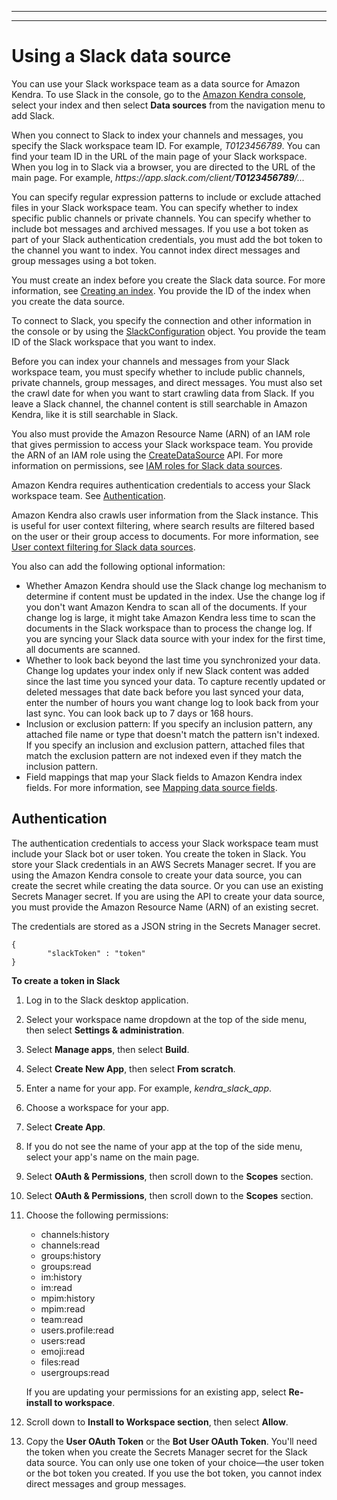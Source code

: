 --------

--------

# Using a Slack data source<a name="data-source-slack"></a>

You can use your Slack workspace team as a data source for Amazon Kendra\. To use Slack in the console, go to the [Amazon Kendra console](https://console.aws.amazon.com/kendra/), select your index and then select **Data sources** from the navigation menu to add Slack\.

When you connect to Slack to index your channels and messages, you specify the Slack workspace team ID\. For example, *T0123456789*\. You can find your team ID in the URL of the main page of your Slack workspace\. When you log in to Slack via a browser, you are directed to the URL of the main page\. For example, *https://app\.slack\.com/client/**T0123456789**/\.\.\.*

You can specify regular expression patterns to include or exclude attached files in your Slack workspace team\. You can specify whether to index specific public channels or private channels\. You can specify whether to include bot messages and archived messages\. If you use a bot token as part of your Slack authentication credentials, you must add the bot token to the channel you want to index\. You cannot index direct messages and group messages using a bot token\.

You must create an index before you create the Slack data source\. For more information, see [Creating an index](https://docs.aws.amazon.com/kendra/latest/dg/create-index.html)\. You provide the ID of the index when you create the data source\.

To connect to Slack, you specify the connection and other information in the console or by using the [SlackConfiguration](https://docs.aws.amazon.com/kendra/latest/dg/API_SlackConfiguration.html) object\. You provide the team ID of the Slack workspace that you want to index\.

Before you can index your channels and messages from your Slack workspace team, you must specify whether to include public channels, private channels, group messages, and direct messages\. You must also set the crawl date for when you want to start crawling data from Slack\. If you leave a Slack channel, the channel content is still searchable in Amazon Kendra, like it is still searchable in Slack\.

You also must provide the Amazon Resource Name \(ARN\) of an IAM role that gives permission to access your Slack workspace team\. You provide the ARN of an IAM role using the [CreateDataSource](https://docs.aws.amazon.com/kendra/latest/dg/API_CreateDataSource.html) API\. For more information on permissions, see [IAM roles for Slack data sources](https://docs.aws.amazon.com/kendra/latest/dg/iam-roles.html#iam-roles-ds)\.

Amazon Kendra requires authentication credentials to access your Slack workspace team\. See [Authentication](#slack-authentication)\.

Amazon Kendra also crawls user information from the Slack instance\. This is useful for user context filtering, where search results are filtered based on the user or their group access to documents\. For more information, see [User context filtering for Slack data sources](https://docs.aws.amazon.com/kendra/latest/dg/user-context-filter.html#context-filter-slack)\.

You also can add the following optional information:
+ Whether Amazon Kendra should use the Slack change log mechanism to determine if content must be updated in the index\. Use the change log if you don't want Amazon Kendra to scan all of the documents\. If your change log is large, it might take Amazon Kendra less time to scan the documents in the Slack workspace than to process the change log\. If you are syncing your Slack data source with your index for the first time, all documents are scanned\.
+ Whether to look back beyond the last time you synchronized your data\. Change log updates your index only if new Slack content was added since the last time you synced your data\. To capture recently updated or deleted messages that date back before you last synced your data, enter the number of hours you want change log to look back from your last sync\. You can look back up to 7 days or 168 hours\.
+ Inclusion or exclusion pattern: If you specify an inclusion pattern, any attached file name or type that doesn't match the pattern isn't indexed\. If you specify an inclusion and exclusion pattern, attached files that match the exclusion pattern are not indexed even if they match the inclusion pattern\.
+ Field mappings that map your Slack fields to Amazon Kendra index fields\. For more information, see [Mapping data source fields](https://docs.aws.amazon.com/kendra/latest/dg/field-mapping.html)\.

## Authentication<a name="slack-authentication"></a>

The authentication credentials to access your Slack workspace team must include your Slack bot or user token\. You create the token in Slack\. You store your Slack credentials in an AWS Secrets Manager secret\. If you are using the Amazon Kendra console to create your data source, you can create the secret while creating the data source\. Or you can use an existing Secrets Manager secret\. If you are using the API to create your data source, you must provide the Amazon Resource Name \(ARN\) of an existing secret\.

The credentials are stored as a JSON string in the Secrets Manager secret\.

```
{ 
        "slackToken" : "token"
}
```

**To create a token in Slack**

1. Log in to the Slack desktop application\.

1. Select your workspace name dropdown at the top of the side menu, then select **Settings & administration**\.

1. Select **Manage apps**, then select **Build**\.

1. Select **Create New App**, then select **From scratch**\.

1. Enter a name for your app\. For example, *kendra\_slack\_app*\.

1. Choose a workspace for your app\.

1. Select **Create App**\.

1. If you do not see the name of your app at the top of the side menu, select your app's name on the main page\.

1. Select **OAuth & Permissions**, then scroll down to the **Scopes** section\.

1. Select **OAuth & Permissions**, then scroll down to the **Scopes** section\.

1. Choose the following permissions:
   + channels:history
   + channels:read
   + groups:history
   + groups:read
   + im:history
   + im:read
   + mpim:history
   + mpim:read
   + team:read
   + users\.profile:read
   + users:read
   + emoji:read
   + files:read
   + usergroups:read

   If you are updating your permissions for an existing app, select **Re\-install to workspace**\.

1. Scroll down to **Install to Workspace section**, then select **Allow**\.

1. Copy the **User OAuth Token** or the **Bot User OAuth Token**\. You'll need the token when you create the Secrets Manager secret for the Slack data source\. You can only use one token of your choice—the user token or the bot token you created\. If you use the bot token, you cannot index direct messages and group messages\.